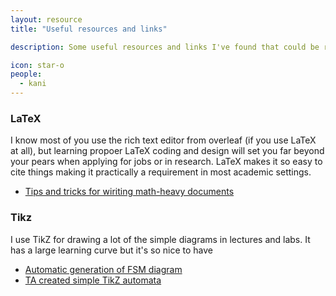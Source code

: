 ```yaml
---
layout: resource
title: "Useful resources and links"

description: Some useful resources and links I've found that could be relevant to your studies 

icon: star-o
people:
  - kani
---
```


### LaTeX 

I know most of you use the rich text editor from overleaf (if you use LaTeX at all), but learning propoer LaTeX coding and design will set you far beyond your pears when applying for jobs or in research. LaTeX makes it so easy to cite things making it practically a requirement in most academic settings. 

* [Tips and tricks for wiriting math-heavy documents](https://fanpu.io/blog/2023/latex-tips/#paired-delimiters)  

### Tikz

I use TikZ for drawing a lot of the simple diagrams in lectures and labs. It has a large learning curve but it's so nice to have  

* [Automatic generation of FSM diagram](https://madebyevan.com/fsm/)
* [TA created simple TikZ automata](/resources/TikzDocumentation)
